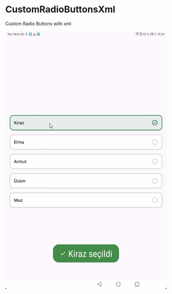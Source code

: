 # CustomRadioButtonsXml
Custom Radio Buttons with xml


![Screenshot](https://github.com/kaplanerkan/CustomRadioButtonsXml/blob/main/custom_radio_buttons.jpg)

